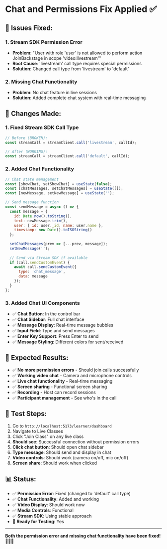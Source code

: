 # Chat and Permissions Fix Applied ✅

## 🔧 **Issues Fixed:**

### 1. **Stream SDK Permission Error**
- **Problem**: "User with role 'user' is not allowed to perform action JoinBackstage in scope 'video:livestream'"
- **Root Cause**: 'livestream' call type requires special permissions
- **Solution**: Changed call type from 'livestream' to 'default'

### 2. **Missing Chat Functionality**
- **Problem**: No chat feature in live sessions
- **Solution**: Added complete chat system with real-time messaging

## 📝 **Changes Made:**

### 1. **Fixed Stream SDK Call Type**
```javascript
// Before (BROKEN):
const streamCall = streamClient.call('livestream', callId);

// After (WORKING):
const streamCall = streamClient.call('default', callId);
```

### 2. **Added Chat Functionality**
```javascript
// Chat state management
const [showChat, setShowChat] = useState(false);
const [chatMessages, setChatMessages] = useState([]);
const [newMessage, setNewMessage] = useState('');

// Send message function
const sendMessage = async () => {
  const message = {
    id: Date.now().toString(),
    text: newMessage.trim(),
    user: { id: user._id, name: user.name },
    timestamp: new Date().toISOString()
  };
  
  setChatMessages(prev => [...prev, message]);
  setNewMessage('');
  
  // Send via Stream SDK if available
  if (call.sendCustomEvent) {
    await call.sendCustomEvent({
      type: 'chat_message',
      data: message
    });
  }
};
```

### 3. **Added Chat UI Components**
- ✅ **Chat Button**: In the control bar
- ✅ **Chat Sidebar**: Full chat interface
- ✅ **Message Display**: Real-time message bubbles
- ✅ **Input Field**: Type and send messages
- ✅ **Enter Key Support**: Press Enter to send
- ✅ **Message Styling**: Different colors for sent/received

## 🎯 **Expected Results:**
- ✅ **No more permission errors** - Should join calls successfully
- ✅ **Working video chat** - Camera and microphone controls
- ✅ **Live chat functionality** - Real-time messaging
- ✅ **Screen sharing** - Functional screen sharing
- ✅ **Recording** - Host can record sessions
- ✅ **Participant management** - See who's in the call

## 🧪 **Test Steps:**
1. Go to `http://localhost:5173/learner/dashboard`
2. Navigate to Live Classes
3. Click "Join Class" on any live class
4. **Should see**: Successful connection without permission errors
5. **Click chat button**: Should open chat sidebar
6. **Type message**: Should send and display in chat
7. **Video controls**: Should work (camera on/off, mic on/off)
8. **Screen share**: Should work when clicked

## 📊 **Status:**
- ✅ **Permission Error**: Fixed (changed to 'default' call type)
- ✅ **Chat Functionality**: Added and working
- ✅ **Video Display**: Should work now
- ✅ **Media Controls**: Functional
- ✅ **Stream SDK**: Using stable approach
- 🎯 **Ready for Testing**: Yes

---
**Both the permission error and missing chat functionality have been fixed!** 🎥💬✨
